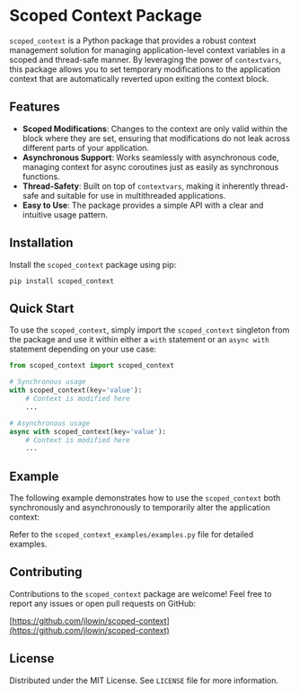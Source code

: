# Scoped Context Package

`scoped_context` is a Python package that provides a robust context management solution for managing application-level context variables in a scoped and thread-safe manner. By leveraging the power of `contextvars`, this package allows you to set temporary modifications to the application context that are automatically reverted upon exiting the context block.

## Features

- **Scoped Modifications**: Changes to the context are only valid within the block where they are set, ensuring that modifications do not leak across different parts of your application.
- **Asynchronous Support**: Works seamlessly with asynchronous code, managing context for async coroutines just as easily as synchronous functions.
- **Thread-Safety**: Built on top of `contextvars`, making it inherently thread-safe and suitable for use in multithreaded applications.
- **Easy to Use**: The package provides a simple API with a clear and intuitive usage pattern.

## Installation

Install the `scoped_context` package using pip:

```
pip install scoped_context
```

## Quick Start

To use the `scoped_context`, simply import the `scoped_context` singleton from the package and use it within either a `with` statement or an `async with` statement depending on your use case:

```python
from scoped_context import scoped_context

# Synchronous usage
with scoped_context(key='value'):
    # Context is modified here
    ...

# Asynchronous usage
async with scoped_context(key='value'):
    # Context is modified here
    ...
```

## Example

The following example demonstrates how to use the `scoped_context` both synchronously and asynchronously to temporarily alter the application context:

Refer to the `scoped_context_examples/examples.py` file for detailed examples.

## Contributing

Contributions to the `scoped_context` package are welcome! Feel free to report any issues or open pull requests on GitHub:

[https://github.com/jlowin/scoped-context](https://github.com/jlowin/scoped-context)

## License

Distributed under the MIT License. See `LICENSE` file for more information.
